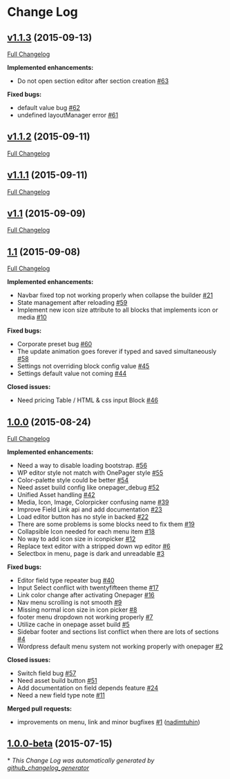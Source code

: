 # Change Log

## [v1.1.3](https://github.com/themexpert/onepager/tree/v1.1.3) (2015-09-13)
[Full Changelog](https://github.com/themexpert/onepager/compare/v1.1.2...v1.1.3)

**Implemented enhancements:**

- Do not open section editor after section creation [\#63](https://github.com/themexpert/onepager/issues/63)

**Fixed bugs:**

- default value bug [\#62](https://github.com/themexpert/onepager/issues/62)
- undefined layoutManager error [\#61](https://github.com/themexpert/onepager/issues/61)

## [v1.1.2](https://github.com/themexpert/onepager/tree/v1.1.2) (2015-09-11)
[Full Changelog](https://github.com/themexpert/onepager/compare/v1.1.1...v1.1.2)

## [v1.1.1](https://github.com/themexpert/onepager/tree/v1.1.1) (2015-09-11)
[Full Changelog](https://github.com/themexpert/onepager/compare/v1.1...v1.1.1)

## [v1.1](https://github.com/themexpert/onepager/tree/v1.1) (2015-09-09)
[Full Changelog](https://github.com/themexpert/onepager/compare/1.1...v1.1)

## [1.1](https://github.com/themexpert/onepager/tree/1.1) (2015-09-08)
[Full Changelog](https://github.com/themexpert/onepager/compare/1.0.0...1.1)

**Implemented enhancements:**

- Navbar fixed top not working properly when collapse the builder [\#21](https://github.com/themexpert/onepager/issues/21)
- State management after reloading [\#59](https://github.com/themexpert/onepager/issues/59)
- Implement new icon size attribute to all blocks that implements icon or media [\#10](https://github.com/themexpert/onepager/issues/10)

**Fixed bugs:**

- Corporate preset bug [\#60](https://github.com/themexpert/onepager/issues/60)
- The update animation goes forever if typed and saved simultaneously [\#58](https://github.com/themexpert/onepager/issues/58)
- Settings not overriding block config value [\#45](https://github.com/themexpert/onepager/issues/45)
- Settings default value not coming  [\#44](https://github.com/themexpert/onepager/issues/44)

**Closed issues:**

- Need pricing Table / HTML & css input Block [\#46](https://github.com/themexpert/onepager/issues/46)

## [1.0.0](https://github.com/themexpert/onepager/tree/1.0.0) (2015-08-24)
[Full Changelog](https://github.com/themexpert/onepager/compare/1.0.0-beta...1.0.0)

**Implemented enhancements:**

- Need a way to disable loading bootstrap. [\#56](https://github.com/themexpert/onepager/issues/56)
- WP editor style not match with OnePager style [\#55](https://github.com/themexpert/onepager/issues/55)
- Color-palette style could be better [\#54](https://github.com/themexpert/onepager/issues/54)
- Need asset build config like onepager\_debug [\#52](https://github.com/themexpert/onepager/issues/52)
- Unified Asset handling [\#42](https://github.com/themexpert/onepager/issues/42)
- Media, Icon, Image, Colorpicker confusing name [\#39](https://github.com/themexpert/onepager/issues/39)
- Improve Field Link api and add documentation [\#23](https://github.com/themexpert/onepager/issues/23)
- Load editor button has no style in backed [\#22](https://github.com/themexpert/onepager/issues/22)
- There are some problems is some blocks need to fix them [\#19](https://github.com/themexpert/onepager/issues/19)
- Collapsible Icon needed for each menu item [\#18](https://github.com/themexpert/onepager/issues/18)
- No way to add icon size in iconpicker [\#12](https://github.com/themexpert/onepager/issues/12)
- Replace text editor with a stripped down wp editor [\#6](https://github.com/themexpert/onepager/issues/6)
- Selectbox in menu, page is dark and unreadable [\#3](https://github.com/themexpert/onepager/issues/3)

**Fixed bugs:**

- Editor field type repeater bug [\#40](https://github.com/themexpert/onepager/issues/40)
- Input Select conflict with twentyfifteen theme [\#17](https://github.com/themexpert/onepager/issues/17)
- Link color change after activating Onepager  [\#16](https://github.com/themexpert/onepager/issues/16)
- Nav menu scrolling is not smooth [\#9](https://github.com/themexpert/onepager/issues/9)
- Missing normal icon size in icon picker [\#8](https://github.com/themexpert/onepager/issues/8)
- footer menu dropdown not working properly [\#7](https://github.com/themexpert/onepager/issues/7)
- Utilize cache in onepage asset build [\#5](https://github.com/themexpert/onepager/issues/5)
- Sidebar footer and sections list conflict when there are lots of sections [\#4](https://github.com/themexpert/onepager/issues/4)
- Wordpress default menu system not working properly with onepager [\#2](https://github.com/themexpert/onepager/issues/2)

**Closed issues:**

- Switch field bug [\#57](https://github.com/themexpert/onepager/issues/57)
- Need asset build button [\#51](https://github.com/themexpert/onepager/issues/51)
- Add documentation on field depends feature [\#24](https://github.com/themexpert/onepager/issues/24)
- Need a new field type note [\#11](https://github.com/themexpert/onepager/issues/11)

**Merged pull requests:**

- improvements on menu, link and minor bugfixes [\#1](https://github.com/themexpert/onepager/pull/1) ([nadimtuhin](https://github.com/nadimtuhin))

## [1.0.0-beta](https://github.com/themexpert/onepager/tree/1.0.0-beta) (2015-07-15)


\* *This Change Log was automatically generated by [github_changelog_generator](https://github.com/skywinder/Github-Changelog-Generator)*
